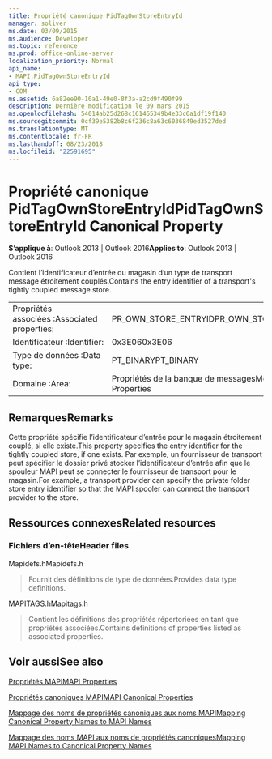 ```yaml
---
title: Propriété canonique PidTagOwnStoreEntryId
manager: soliver
ms.date: 03/09/2015
ms.audience: Developer
ms.topic: reference
ms.prod: office-online-server
localization_priority: Normal
api_name:
- MAPI.PidTagOwnStoreEntryId
api_type:
- COM
ms.assetid: 6a82ee90-10a1-49e0-8f3a-a2cd9f490f99
description: Dernière modification le 09 mars 2015
ms.openlocfilehash: 54014ab25d268c161465349b4e33c6a1df19f140
ms.sourcegitcommit: 0cf39e5382b8c6f236c8a63c6036849ed3527ded
ms.translationtype: MT
ms.contentlocale: fr-FR
ms.lasthandoff: 08/23/2018
ms.locfileid: "22591695"
---
```

# <a name="pidtagownstoreentryid-canonical-property"></a><span data-ttu-id="35820-103">Propriété canonique PidTagOwnStoreEntryId</span><span class="sxs-lookup"><span data-stu-id="35820-103">PidTagOwnStoreEntryId Canonical Property</span></span>

  
  
<span data-ttu-id="35820-104">**S’applique à**: Outlook 2013 | Outlook 2016</span><span class="sxs-lookup"><span data-stu-id="35820-104">**Applies to**: Outlook 2013 | Outlook 2016</span></span> 
  
<span data-ttu-id="35820-105">Contient l’identificateur d’entrée du magasin d’un type de transport message étroitement couplés.</span><span class="sxs-lookup"><span data-stu-id="35820-105">Contains the entry identifier of a transport's tightly coupled message store.</span></span>
  
|||
|:-----|:-----|
|<span data-ttu-id="35820-106">Propriétés associées :</span><span class="sxs-lookup"><span data-stu-id="35820-106">Associated properties:</span></span>  <br/> |<span data-ttu-id="35820-107">PR_OWN_STORE_ENTRYID</span><span class="sxs-lookup"><span data-stu-id="35820-107">PR_OWN_STORE_ENTRYID</span></span>  <br/> |
|<span data-ttu-id="35820-108">Identificateur :</span><span class="sxs-lookup"><span data-stu-id="35820-108">Identifier:</span></span>  <br/> |<span data-ttu-id="35820-109">0x3E06</span><span class="sxs-lookup"><span data-stu-id="35820-109">0x3E06</span></span>  <br/> |
|<span data-ttu-id="35820-110">Type de données :</span><span class="sxs-lookup"><span data-stu-id="35820-110">Data type:</span></span>  <br/> |<span data-ttu-id="35820-111">PT_BINARY</span><span class="sxs-lookup"><span data-stu-id="35820-111">PT_BINARY</span></span>  <br/> |
|<span data-ttu-id="35820-112">Domaine :</span><span class="sxs-lookup"><span data-stu-id="35820-112">Area:</span></span>  <br/> |<span data-ttu-id="35820-113">Propriétés de la banque de messages</span><span class="sxs-lookup"><span data-stu-id="35820-113">Message Store Properties</span></span>  <br/> |
   
## <a name="remarks"></a><span data-ttu-id="35820-114">Remarques</span><span class="sxs-lookup"><span data-stu-id="35820-114">Remarks</span></span>

<span data-ttu-id="35820-115">Cette propriété spécifie l’identificateur d’entrée pour le magasin étroitement couplé, si elle existe.</span><span class="sxs-lookup"><span data-stu-id="35820-115">This property specifies the entry identifier for the tightly coupled store, if one exists.</span></span> <span data-ttu-id="35820-116">Par exemple, un fournisseur de transport peut spécifier le dossier privé stocker l’identificateur d’entrée afin que le spouleur MAPI peut se connecter le fournisseur de transport pour le magasin.</span><span class="sxs-lookup"><span data-stu-id="35820-116">For example, a transport provider can specify the private folder store entry identifier so that the MAPI spooler can connect the transport provider to the store.</span></span>
  
## <a name="related-resources"></a><span data-ttu-id="35820-117">Ressources connexes</span><span class="sxs-lookup"><span data-stu-id="35820-117">Related resources</span></span>

### <a name="header-files"></a><span data-ttu-id="35820-118">Fichiers d’en-tête</span><span class="sxs-lookup"><span data-stu-id="35820-118">Header files</span></span>

<span data-ttu-id="35820-119">Mapidefs.h</span><span class="sxs-lookup"><span data-stu-id="35820-119">Mapidefs.h</span></span>
  
> <span data-ttu-id="35820-120">Fournit des définitions de type de données.</span><span class="sxs-lookup"><span data-stu-id="35820-120">Provides data type definitions.</span></span>
    
<span data-ttu-id="35820-121">MAPITAGS.h</span><span class="sxs-lookup"><span data-stu-id="35820-121">Mapitags.h</span></span>
  
> <span data-ttu-id="35820-122">Contient les définitions des propriétés répertoriées en tant que propriétés associées.</span><span class="sxs-lookup"><span data-stu-id="35820-122">Contains definitions of properties listed as associated properties.</span></span>
    
## <a name="see-also"></a><span data-ttu-id="35820-123">Voir aussi</span><span class="sxs-lookup"><span data-stu-id="35820-123">See also</span></span>



[<span data-ttu-id="35820-124">Propriétés MAPI</span><span class="sxs-lookup"><span data-stu-id="35820-124">MAPI Properties</span></span>](mapi-properties.md)
  
[<span data-ttu-id="35820-125">Propriétés canoniques MAPI</span><span class="sxs-lookup"><span data-stu-id="35820-125">MAPI Canonical Properties</span></span>](mapi-canonical-properties.md)
  
[<span data-ttu-id="35820-126">Mappage des noms de propriétés canoniques aux noms MAPI</span><span class="sxs-lookup"><span data-stu-id="35820-126">Mapping Canonical Property Names to MAPI Names</span></span>](mapping-canonical-property-names-to-mapi-names.md)
  
[<span data-ttu-id="35820-127">Mappage des noms MAPI aux noms de propriétés canoniques</span><span class="sxs-lookup"><span data-stu-id="35820-127">Mapping MAPI Names to Canonical Property Names</span></span>](mapping-mapi-names-to-canonical-property-names.md)

